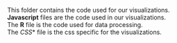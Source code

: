 This folder contains the code used for our visualizations.   
**Javascript** files are the code used in our visualizations.   
The **R** file is the code used for data processing.    
The *CSS** file is the css specific for the visualizations.